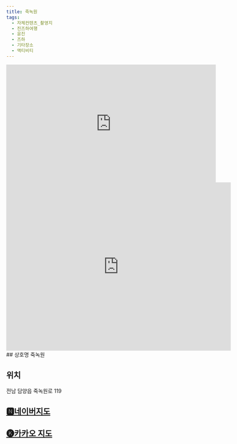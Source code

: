 ```yaml
---
title: 죽녹원
tags:
  - 자체컨텐츠_촬영지
  - 진즈하여행
  - 윤진
  - 즈하
  - 기타장소
  - 액티비티
---
```

<iframe width="560" height="315" src="https://www.youtube.com/embed/Zu1CI3Kq6Xo?si=eCyiQaeowMmpiMWo" title="YouTube video player" frameborder="0" allow="accelerometer; autoplay; clipboard-write; encrypted-media; gyroscope; picture-in-picture; web-share" referrerpolicy="strict-origin-when-cross-origin" allowfullscreen></iframe>

<iframe src="https://www.google.com/maps/embed?pb=!1m18!1m12!1m3!1d3255.1685951209515!2d126.98280651331814!3d35.3266346492543!2m3!1f0!2f0!3f0!3m2!1i1024!2i768!4f13.1!3m3!1m2!1s0x3571eaf2a7f9c37b%3A0x19294feb603950ad!2z7KO964W57JuQ!5e0!3m2!1sko!2skr!4v1741356489453!5m2!1sko!2skr" width="600" height="450" style="border:0;" allowfullscreen="" loading="lazy" referrerpolicy="no-referrer-when-downgrade"></iframe>
## 상호명
죽녹원

## 위치
전남 담양읍 죽녹원로 119


## [🅽네이버지도](https://naver.me/FxFtNY1f)

## [🅚카카오 지도](https://place.map.kakao.com/8070994)